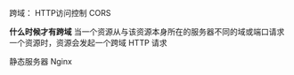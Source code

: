跨域：
	HTTP访问控制 CORS

**什么时候才有跨域**
当一个资源从与该资源本身所在的服务器不同的域或端口请求一个资源时，资源会发起一个跨域 HTTP 请求




静态服务器
	Nginx


